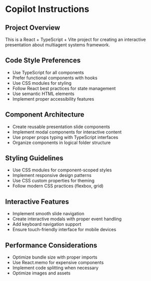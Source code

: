 # Copilot Instructions

<!-- Use this file to provide workspace-specific custom instructions to Copilot. For more details, visit https://code.visualstudio.com/docs/copilot/copilot-customization#_use-a-githubcopilotinstructionsmd-file -->

## Project Overview
This is a React + TypeScript + Vite project for creating an interactive presentation about multiagent systems framework.

## Code Style Preferences
- Use TypeScript for all components
- Prefer functional components with hooks
- Use CSS modules for styling
- Follow React best practices for state management
- Use semantic HTML elements
- Implement proper accessibility features

## Component Architecture
- Create reusable presentation slide components
- Implement modal components for interactive content
- Use proper props typing with TypeScript interfaces
- Organize components in logical folder structure

## Styling Guidelines
- Use CSS modules for component-scoped styles
- Implement responsive design patterns
- Use CSS custom properties for theming
- Follow modern CSS practices (flexbox, grid)

## Interactive Features
- Implement smooth slide navigation
- Create interactive modals with proper event handling
- Add keyboard navigation support
- Ensure touch-friendly interface for mobile devices

## Performance Considerations
- Optimize bundle size with proper imports
- Use React.memo for expensive components
- Implement code splitting when necessary
- Optimize images and assets
